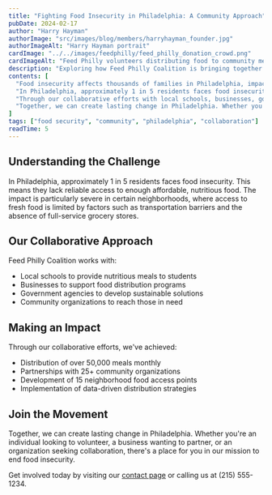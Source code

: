 ```yaml
---
title: "Fighting Food Insecurity in Philadelphia: A Community Approach"
pubDate: 2024-02-17
author: "Harry Hayman"
authorImage: "src/images/blog/members/harryhayman_founder.jpg"
authorImageAlt: "Harry Hayman portrait"
cardImage: "../../images/feedphilly/feed_philly_donation_crowd.png"
cardImageAlt: "Feed Philly volunteers distributing food to community members"
description: "Exploring how Feed Philly Coalition is bringing together communities, businesses, and policymakers to address food insecurity in Philadelphia."
contents: [
  "Food insecurity affects thousands of families in Philadelphia, impacting education, health, and overall quality of life. At Feed Philly Coalition, we believe that addressing this challenge requires a collaborative, data-driven approach that brings together all stakeholders in our community.",
  "In Philadelphia, approximately 1 in 5 residents faces food insecurity. This means they lack reliable access to enough affordable, nutritious food. The impact is particularly severe in certain neighborhoods, where access to fresh food is limited by factors such as transportation barriers and the absence of full-service grocery stores.",
  "Through our collaborative efforts with local schools, businesses, government agencies, and community organizations, we've achieved significant milestones in our fight against food insecurity. Our network of partners helps us distribute over 50,000 meals monthly, operate 15 neighborhood food access points, and implement data-driven distribution strategies that ensure resources reach those who need them most.",
  "Together, we can create lasting change in Philadelphia. Whether you're an individual looking to volunteer, a business wanting to partner, or an organization seeking collaboration, there's a place for you in our mission to end food insecurity. Contact us today to learn how you can make a difference in our community."
]
tags: ["food security", "community", "philadelphia", "collaboration"]
readTime: 5
---
```


## Understanding the Challenge

In Philadelphia, approximately 1 in 5 residents faces food insecurity. This means they lack reliable access to enough affordable, nutritious food. The impact is particularly severe in certain neighborhoods, where access to fresh food is limited by factors such as transportation barriers and the absence of full-service grocery stores.

## Our Collaborative Approach

Feed Philly Coalition works with:

- Local schools to provide nutritious meals to students
- Businesses to support food distribution programs
- Government agencies to develop sustainable solutions
- Community organizations to reach those in need

## Making an Impact

Through our collaborative efforts, we've achieved:

- Distribution of over 50,000 meals monthly
- Partnerships with 25+ community organizations
- Development of 15 neighborhood food access points
- Implementation of data-driven distribution strategies

## Join the Movement

Together, we can create lasting change in Philadelphia. Whether you're an individual looking to volunteer, a business wanting to partner, or an organization seeking collaboration, there's a place for you in our mission to end food insecurity.

Get involved today by visiting our [contact page](/contact) or calling us at (215) 555-1234.